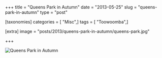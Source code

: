 +++
title = "Queens Park in Autumn"
date = "2013-05-25"
slug = "queens-park-in-autumn"
type = "post"

[taxonomies]
categories = [ "Misc",]
tags = [ "Toowoomba",]

[extra]
image = "posts/2013/queens-park-in-autumn/queens-park.jpg"

+++

![Queens Park in Autumn](queens-park.jpg)